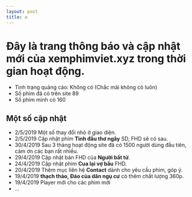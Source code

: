 ```yaml
---
layout: post
title: a
---
```

# Đây là trang thông báo và cập nhật mới của xemphimviet.xyz trong thời gian hoạt động.

* Tình trạng quảng cáo: Không có (Chắc mãi không có luôn)
* Số phim đã có trên site 89
* Số phim mình có 160

## Một số cập nhật

* 2/5/2019 Một số thay đổi nhỏ ở giao diện.
* 2/5/2019 Cập nhật phim **Tình đầu thơ ngây** SD, FHD sẽ có sau.
* 30/4/2019 Sau 3 tháng hoạt động site đã có 1500 người dùng đầu tiên, cảm ơn các bạn rất nhiều.
* 29/4/2019 Cập nhật bản FHD của **Người bất tử**.
* 24/4/2019 Cập nhật phim **Cua lại vợ bầu** FHD.
* 20/4/2019 Thêm mục liên hệ **Contact** dành cho yêu cầu phim, góp ý.
* 19/4/2019 **thạch thảo, Đảo của dân ngụ cư** có thêm chất lượng 360p.
* 19/4/2019 Player mới cho các phim mới
* ...
